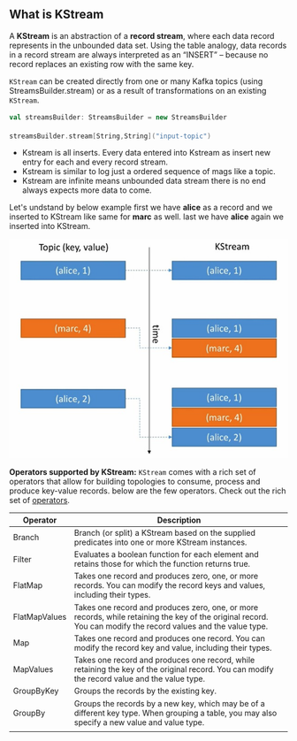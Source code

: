 ## What is KStream
A **KStream** is an abstraction of a **record stream**, where each data record represents in the unbounded data set. Using the table analogy, data records in a record stream are always interpreted as an “INSERT” – because no record replaces an existing row with the same key.

`KStream` can be created directly from one or many Kafka topics (using StreamsBuilder.stream) or as a result of transformations on an existing `KStream`.

```scala
val streamsBuilder: StreamsBuilder = new StreamsBuilder

streamsBuilder.stream[String,String]("input-topic")
```

 - Kstream is all inserts. Every data entered into Kstream as insert new
   entry for each and every record stream.
 - Kstream is similar to log just a ordered sequence of mags like a
   topic.
 - Kstream are infinite means unbounded data stream there is no end always expects more data to come.
 
 
 Let's undstand by below example first we have **alice** as a record and we inserted to KStream like same for **marc** as well. last we have **alice** again we inserted into KStream.
 
   ![kstream](https://github.com/gurditsingh/blog/blob/gh-pages/_screenshots/kstream.jpg?raw=true)
   
**Operators supported by KStream:**
`KStream` comes with a rich set of operators that allow for building topologies to consume, process and produce key-value records. below are the few operators. Check out the rich set of [operators](https://jaceklaskowski.gitbooks.io/mastering-kafka-streams/content/kafka-streams-KStream.html#contract).

| Operator  | Description  |
| ------------ | ------------ |
| Branch  |  Branch (or split) a KStream based on the supplied predicates into one or more KStream instances.  |
| Filter  | Evaluates a boolean function for each element and retains those for which the function returns true.  |
| FlatMap  | Takes one record and produces zero, one, or more records. You can modify the record keys and values, including their types.  |
| FlatMapValues   |  Takes one record and produces zero, one, or more records, while retaining the key of the original record. You can modify the record values and the value type. |
| Map  | Takes one record and produces one record. You can modify the record key and value, including their types.  |
| MapValues  | Takes one record and produces one record, while retaining the key of the original record. You can modify the record value and the value type.  |
| GroupByKey  |  Groups the records by the existing key. |
| GroupBy  |  Groups the records by a new key, which may be of a different key type. When grouping a table, you may also specify a new value and value type. |
|   |   |


<!--stackedit_data:
eyJoaXN0b3J5IjpbNzkxNzEwMzA4LC0xNjg5OTA4OTUyLDQ4Mj
c2MzIwLDExODEzMTY0MSwtMTkyNzI1Nzg3MCwxNjExMTA0MTA1
LC0xMTQzMTc2MDY2LDE3NTIzMzA5NTUsLTEzNDg0ODQ4NDksLT
E5MjIwMTA5MTQsNDkwODYwNjU2LDc2MTkzODE3MiwtNjI2NDYw
MDA0LDEzMDEzMjI0NDIsLTE2OTI3Njc3MCwtODUyODYxNzQ3LD
EzMjI2MjEzMzAsMTM2MDQzNDI1LDEwMTU4MTM1MzQsLTIwODg3
NDY2MTJdfQ==
-->